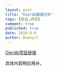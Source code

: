 ```yaml
---
layout: post
title: "Oierdb数据分析"
tags: [废话,感想]
comment: true
published: true
date: 2018-8-6
author: Duanyll
---
```


[Oierdb项目链接](https://github.com/fjzzq2002/fjzzq2002.github.io)

具体内容稍后再补。